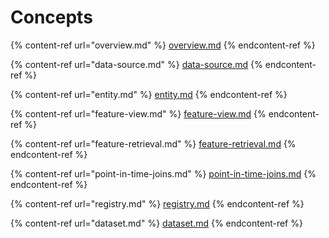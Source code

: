 # Concepts

{% content-ref url="overview.md" %}
[overview.md](overview.md)
{% endcontent-ref %}

{% content-ref url="data-source.md" %}
[data-source.md](data-source.md)
{% endcontent-ref %}

{% content-ref url="entity.md" %}
[entity.md](entity.md)
{% endcontent-ref %}

{% content-ref url="feature-view.md" %}
[feature-view.md](feature-view.md)
{% endcontent-ref %}

{% content-ref url="feature-retrieval.md" %}
[feature-retrieval.md](feature-retrieval.md)
{% endcontent-ref %}

{% content-ref url="point-in-time-joins.md" %}
[point-in-time-joins.md](point-in-time-joins.md)
{% endcontent-ref %}

{% content-ref url="registry.md" %}
[registry.md](registry.md)
{% endcontent-ref %}

{% content-ref url="dataset.md" %}
[dataset.md](dataset.md)
{% endcontent-ref %}
